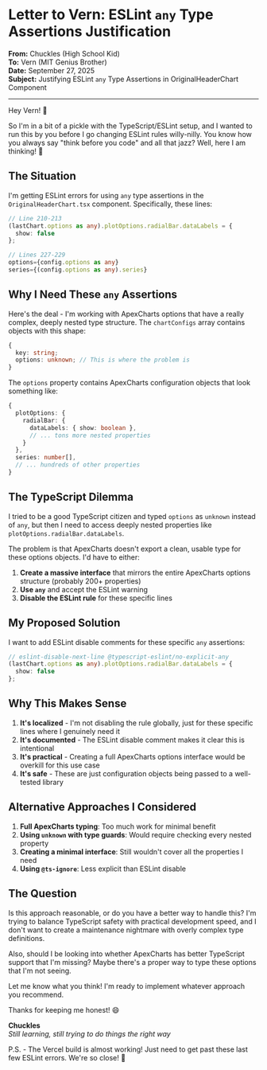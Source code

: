 # Letter to Vern: ESLint `any` Type Assertions Justification

**From:** Chuckles (High School Kid)  
**To:** Vern (MIT Genius Brother)  
**Date:** September 27, 2025  
**Subject:** Justifying ESLint `any` Type Assertions in OriginalHeaderChart Component

---

Hey Vern! 👋

So I'm in a bit of a pickle with the TypeScript/ESLint setup, and I wanted to run this by you before I go changing ESLint rules willy-nilly. You know how you always say "think before you code" and all that jazz? Well, here I am thinking! 🤔

## The Situation

I'm getting ESLint errors for using `any` type assertions in the `OriginalHeaderChart.tsx` component. Specifically, these lines:

```typescript
// Line 210-213
(lastChart.options as any).plotOptions.radialBar.dataLabels = {
  show: false
};

// Lines 227-229  
options={config.options as any}
series={(config.options as any).series}
```

## Why I Need These `any` Assertions

Here's the deal - I'm working with ApexCharts options that have a really complex, deeply nested type structure. The `chartConfigs` array contains objects with this shape:

```typescript
{
  key: string;
  options: unknown; // This is where the problem is
}
```

The `options` property contains ApexCharts configuration objects that look something like:

```typescript
{
  plotOptions: {
    radialBar: {
      dataLabels: { show: boolean },
      // ... tons more nested properties
    }
  },
  series: number[],
  // ... hundreds of other properties
}
```

## The TypeScript Dilemma

I tried to be a good TypeScript citizen and typed `options` as `unknown` instead of `any`, but then I need to access deeply nested properties like `plotOptions.radialBar.dataLabels`. 

The problem is that ApexCharts doesn't export a clean, usable type for these options objects. I'd have to either:

1. **Create a massive interface** that mirrors the entire ApexCharts options structure (probably 200+ properties)
2. **Use `any`** and accept the ESLint warning
3. **Disable the ESLint rule** for these specific lines

## My Proposed Solution

I want to add ESLint disable comments for these specific `any` assertions:

```typescript
// eslint-disable-next-line @typescript-eslint/no-explicit-any
(lastChart.options as any).plotOptions.radialBar.dataLabels = {
  show: false
};
```

## Why This Makes Sense

1. **It's localized** - I'm not disabling the rule globally, just for these specific lines where I genuinely need it
2. **It's documented** - The ESLint disable comment makes it clear this is intentional
3. **It's practical** - Creating a full ApexCharts options interface would be overkill for this use case
4. **It's safe** - These are just configuration objects being passed to a well-tested library

## Alternative Approaches I Considered

1. **Full ApexCharts typing**: Too much work for minimal benefit
2. **Using `unknown` with type guards**: Would require checking every nested property
3. **Creating a minimal interface**: Still wouldn't cover all the properties I need
4. **Using `@ts-ignore`**: Less explicit than ESLint disable

## The Question

Is this approach reasonable, or do you have a better way to handle this? I'm trying to balance TypeScript safety with practical development speed, and I don't want to create a maintenance nightmare with overly complex type definitions.

Also, should I be looking into whether ApexCharts has better TypeScript support that I'm missing? Maybe there's a proper way to type these options that I'm not seeing.

Let me know what you think! I'm ready to implement whatever approach you recommend.

Thanks for keeping me honest! 😄

**Chuckles**  
*Still learning, still trying to do things the right way*

P.S. - The Vercel build is almost working! Just need to get past these last few ESLint errors. We're so close! 🚀
